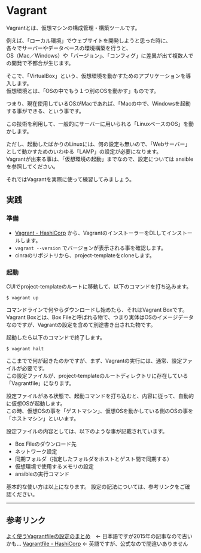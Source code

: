 # Vagrant

Vagrantとは、仮想マシンの構成管理・構築ツールです。

例えば、「ローカル環境」でウェブサイトを開発しようと思った時に、  
各々でサーバーやデータベースの環境構築を行うと、  
OS（Mac／Windows）や「バージョン」、「コンフィグ」に差異が出て複数人での開発で不都合が生じます。

そこで、「VirtualBox」という、仮想環境を動かすためのアプリケーションを導入します。  
仮想環境とは、「OSの中でもう１つ別のOSを動かす」ものです。

つまり、現在使用しているOSがMacであれば、「Macの中で、Windowsを起動する事ができる、という事です。

この技術を利用して、一般的にサーバーに用いられる「LinuxベースのOS」を動かします。

ただし、起動したばかりのLinuxには、何の設定も無いので、「Webサーバー」として動かすためのいわゆる「LAMP」の設定が必要になります。  
Vagrantが出来る事は、「仮想環境の起動」までなので、設定については ansible を参照してください。

それではVagrantを実際に使って練習してみましょう。

## 実践

### 準備

- [Vagrant - HashiCorp](https://www.vagrantup.com/) から、VagrantのインストーラーをDLしてインストールします。
- `vagrant --version` でバージョンが表示される事を確認します。
- cinraのリポジトリから、project-templateをcloneします。

### 起動

CUIでproject-templateのルートに移動して、以下のコマンドを打ち込みます。

```
$ vagrant up
```

コマンドラインで何やらダウンロードし始めたら、それはVagrant Boxです。  
Vagrant Boxとは、Box Fileと呼ばれる物で、つまり実体はOSのイメージデータなのですが、Vagrantの設定を含めて別途書き出された物です。

起動したら以下のコマンドで終了します。

```
$ vagrant halt
```

ここまでで何が起きたのかですが、まず、Vagrantの実行には、通常、設定ファイルが必要です。  
この設定ファイルが、project-templateのルートディレクトリに存在している「Vagrantfile」になります。

設定ファイルがある状態で、起動コマンドを打ち込むと、内容に従って、自動的に仮想OSが起動します。  
この時、仮想OSの事を「ゲストマシン」、仮想OSを動かしている側のOSの事を「ホストマシン」といいます。

設定ファイルの内容としては、以下のような事が記載されています。

- Box Fileのダウンロード先
- ネットワーク設定
- 同期フォルダ（指定したフォルダをホストとゲスト間で同期する）
- 仮想環境で使用するメモリの設定
- ansibleの実行コマンド

基本的な使い方は以上になります。
設定の記法については、参考リンクをご確認ください。

---

## 参考リンク

[よく使うVagrantfileの設定のまとめ](https://www.virment.com/vagrantfile-settings/)　← 日本語ですが2015年の記事なので古いかも…
[Vagrantfile - HashiCorp](https://www.vagrantup.com/docs/vagrantfile/) ← 英語ですが、公式なので間違いありません